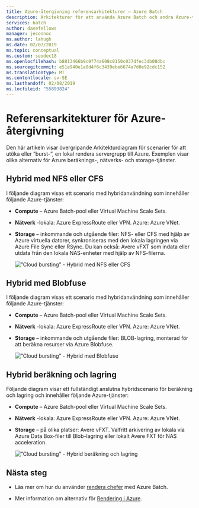 ```yaml
---
title: Azure-återgivning referensarkitekturer – Azure Batch
description: Arkitekturer för att använda Azure Batch och andra Azure-tjänster för att utöka ett lokalt rendera grupp genom att ta dig till molnet
services: batch
author: davefellows
manager: jeconnoc
ms.author: lahugh
ms.date: 02/07/2019
ms.topic: conceptual
ms.custom: seodec18
ms.openlocfilehash: b8813466b9c0f74a608c0150c037dfec3db08dbc
ms.sourcegitcommit: e51e940e1a0d4f6c3439ebe6674a7d0e92cdc152
ms.translationtype: MT
ms.contentlocale: sv-SE
ms.lasthandoff: 02/08/2019
ms.locfileid: "55893824"
---
```

# <a name="reference-architectures-for-azure-rendering"></a>Referensarkitekturer för Azure-återgivning

Den här artikeln visar övergripande Arkitekturdiagram för scenarier för att utöka eller ”burst-”, en lokal rendera servergrupp till Azure. Exemplen visar olika alternativ för Azure beräknings-, nätverks- och storage-tjänster.

## <a name="hybrid-with-nfs-or-cfs"></a>Hybrid med NFS eller CFS

I följande diagram visas ett scenario med hybridanvändning som innehåller följande Azure-tjänster:

* **Compute** – Azure Batch-pool eller Virtual Machine Scale Sets.

* **Nätverk** -lokala: Azure ExpressRoute eller VPN. Azure: Azure VNet.

* **Storage** – inkommande och utgående filer: NFS- eller CFS med hjälp av Azure virtuella datorer, synkroniseras med den lokala lagringen via Azure File Sync eller RSync. Du kan också: Avere vFXT som indata eller utdata från den lokala NAS-enheter med hjälp av NFS-filerna.

  ![”Cloud bursting” - Hybrid med NFS eller CFS](./media/batch-rendering-architectures/hybrid-nfs-cfs-avere.png)

## <a name="hybrid-with-blobfuse"></a>Hybrid med Blobfuse

I följande diagram visas ett scenario med hybridanvändning som innehåller följande Azure-tjänster:

* **Compute** – Azure Batch-pool eller Virtual Machine Scale Sets.

* **Nätverk** -lokala: Azure ExpressRoute eller VPN. Azure: Azure VNet.

* **Storage** – inkommande och utgående filer: BLOB-lagring, monterad för att beräkna resurser via Azure Blobfuse.

  ![”Cloud bursting” - Hybrid med Blobfuse](./media/batch-rendering-architectures/hybrid-blob-fuse.png)

## <a name="hybrid-compute-and-storage"></a>Hybrid beräkning och lagring

Följande diagram visar ett fullständigt anslutna hybridscenario för beräkning och lagring och innehåller följande Azure-tjänster:

* **Compute** – Azure Batch-pool eller Virtual Machine Scale Sets.

* **Nätverk** -lokala: Azure ExpressRoute eller VPN. Azure: Azure VNet.

* **Storage** – på olika platser: Avere vFXT. Valfritt arkivering av lokala via Azure Data Box-filer till Blob-lagring eller lokalt Avere FXT för NAS acceleration.

  ![”Cloud bursting” - Hybrid beräkning och lagring](./media/batch-rendering-architectures/hybrid-compute-storage-avere.png)


## <a name="next-steps"></a>Nästa steg

* Läs mer om hur du använder [rendera chefer](batch-rendering-render-managers.md) med Azure Batch.

* Mer information om alternativ för [Rendering i Azure](batch-rendering-service.md).